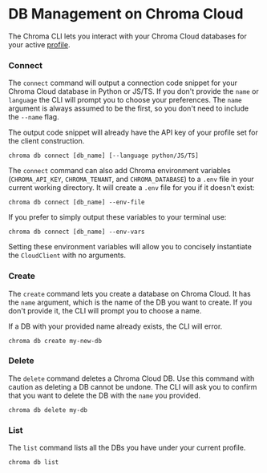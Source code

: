 # DB Management on Chroma Cloud

The Chroma CLI lets you interact with your Chroma Cloud databases for your active [profile](./profile).

### Connect

The `connect` command will output a connection code snippet for your Chroma Cloud database in Python or JS/TS. If you don't provide the `name` or `language` the CLI will prompt you to choose your preferences. The `name` argument is always assumed to be the first, so you don't need to include the `--name` flag.

The output code snippet will already have the API key of your profile set for the client construction.

```terminal
chroma db connect [db_name] [--language python/JS/TS]
```

The `connect` command can also add Chroma environment variables (`CHROMA_API_KEY`, `CHROMA_TENANT`, and `CHROMA_DATABASE`) to a `.env` file in your current working directory. It will create a `.env` file for you if it doesn't exist:

```terminal
chroma db connect [db_name] --env-file
```

If you prefer to simply output these variables to your terminal use:

```terminal
chroma db connect [db_name] --env-vars
```

Setting these environment variables will allow you to concisely instantiate the `CloudClient` with no arguments.

### Create

The `create` command lets you create a database on Chroma Cloud. It has the `name` argument, which is the name of the DB you want to create. If you don't provide it, the CLI will prompt you to choose a name.

If a DB with your provided name already exists, the CLI will error.

```terminal
chroma db create my-new-db
```

### Delete

The `delete` command deletes a Chroma Cloud DB. Use this command with caution as deleting a DB cannot be undone. The CLI will ask you to confirm that you want to delete the DB with the `name` you provided.

```terminal
chroma db delete my-db
```

### List

The `list` command lists all the DBs you have under your current profile.

```terminal
chroma db list
```